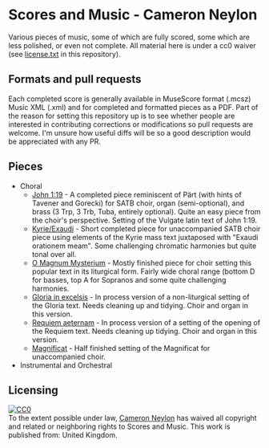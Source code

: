 Scores and Music - Cameron Neylon
=================================

Various pieces of music, some of which are fully scored, some which are less polished, or 
even not complete. All material here is under a cc0 waiver 
(see [license.txt](../license.txt) in this 
repository). 

Formats and pull requests
-------------------------

Each completed score is generally available in MuseScore format (.mcsz) Music XML 
(.xml) and for completed and formatted pieces as a PDF. Part of the reason for
setting this repository up is to see whether people are interested in contributing
corrections or modifications so pull requests are welcome. I'm unsure how useful
diffs will be so a good description would be appreciated with any PR.

Pieces
------

* Choral
  * [John 1:19](Choral/John1-19/) - A completed piece reminiscent of Pärt (with hints of 
Tavener and Gorecki) 
for SATB choir, organ (semi-optional), and brass (3 Trp, 3 Trb, Tuba, entirely optional). 
Quite an easy piece from the choir's perspective. Setting of the Vulgate latin text of
John 1:19.
  * [Kyrie/Exaudi](Choral/Kyrie-Exaudi) - Short completed piece for unaccompanied SATB choir 
piece using 
elements of the Kyrie mass text juxtaposed with "Exaudi orationem meam". Some 
challenging chromatic harmonies but quite tonal over all. 
  * [O Magnum Mysterium](Choral/Magnum_Mysterium) - Mostly finished piece for choir setting 
this popular text in
its liturgical form. Fairly wide choral range (bottom D for basses, top A for 
Sopranos and some quite challenging harmonies.
  * [Gloria in excelsis](Choral/Gloria_in_Excelsis) - In process version of a non-liturgical 
setting of the Gloria
text. Needs cleaning up and tidying. Choir and organ in this version.
  * [Requiem aeternam](Choral/Requiem_Aeternam) - In process version of a setting of the 
opening of the Requiem 
text. Needs cleaning up tidying. Choir and organ in this version.
  * [Magnificat](Choral/Magnificat) - Half finished setting of the Magnificat for 
unaccompanied choir. 
* Instrumental and Orchestral


Licensing
---------

<p xmlns:dct="http://purl.org/dc/terms/" xmlns:vcard="http://www.w3.org/2001/vcard-rdf/3.0#">
  <a rel="license"
     href="http://creativecommons.org/publicdomain/zero/1.0/">
    <img src="http://i.creativecommons.org/p/zero/1.0/88x31.png" style="border-style: none;" alt="CC0" />
  </a>
  <br />
  To the extent possible under law,
  <a rel="dct:publisher"
     href="cameronneylon.net">
    <span property="dct:title">Cameron Neylon</span></a>
  has waived all copyright and related or neighboring rights to
  <span property="dct:title">Scores and Music</span>.
This work is published from:
<span property="vcard:Country" datatype="dct:ISO3166"
      content="GB" about="cameronneylon.net">
  United Kingdom</span>.
</p>